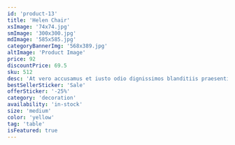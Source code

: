 ```yaml
---
id: 'product-13'
title: 'Helen Chair'
xsImage: '74x74.jpg'
smImage: '300x300.jpg'
mdImage: '585x585.jpg'
categoryBannerImg: '568x389.jpg'
altImage: 'Product Image'
price: 92
discountPrice: 69.5
sku: 512
desc: 'At vero accusamus et iusto odio dignissimos blanditiis praesentiums dolores molest.'
bestSellerSticker: 'Sale'
offerSticker: '-25%'
category: 'decoration'
availability: 'in-stock'
size: 'medium'
color: 'yellow'
tag: 'table'
isFeatured: true
---
```

